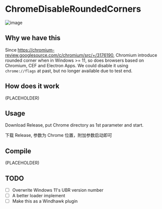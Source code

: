 # ChromeDisableRoundedCorners

![image](https://user-images.githubusercontent.com/26681591/211523600-9303b3a4-24e4-484a-b59e-0e7443f307a1.png)


## Why we have this

Since https://chromium-review.googlesource.com/c/chromium/src/+/3176190, Chromium introduce rounded corner when in Windows >= 11, so does browsers based on Chromium, CEF and Electron Apps. We could disable it using `chrome://flags` at past, but no longer available due to test end.

## How does it work

(PLACEHOLDER)

## Usage

Download Release, put Chrome directory as 1st parameter and start.

下载 Release, 参数为 Chrome 位置，附加参数启动即可

## Compile

(PLACEHOLDER)

## TODO

- [ ] Overwrite Windows 11's UBR version number
- [ ] A better loader implement
- [ ] Make this as a Windhawk plugin
